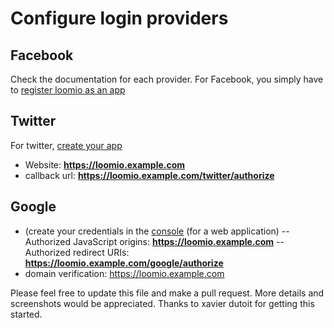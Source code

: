 # Configure login providers

## Facebook
Check the documentation for each provider.
For Facebook, you simply have to [register loomio as an app](https://developers.facebook.com)

## Twitter
For twitter, [create your app](https://apps.twitter.com/)
- Website: **https://loomio.example.com**
- callback url: **https://loomio.example.com/twitter/authorize**

## Google

- (create your credentials in the [console](https://console.developers.google.com/) (for a web application)
-- Authorized JavaScript origins: **https://loomio.example.com**
-- Authorized redirect URIs: **https://loomio.example.com/google/authorize**
- domain verification: https://loomio.example.com


Please feel free to update this file and make a pull request. More details and screenshots would be appreciated. Thanks to xavier dutoit for getting this started.
